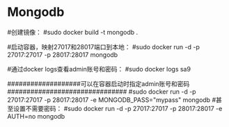 # Mongodb
#创建镜像：
#sudo docker build -t mongodb .

#启动容器，映射27017和28017端口到本地：
#sudo docker run -d -p 27017:27017 -p 28017:28017 mongodb

#通过docker logs查看admin账号和密码：
#sudo docker logs sa9



###################可以在容器启动时指定admin账号和密码###############################
#sudo docker run -d -p 27017:27017 -p 28017:28017 -e MONGODB_PASS="mypass" mongodb
#甚至设置不需要密码：
#sudo docker run  -d -p 27017:27017 -p 28017:28017 -e AUTH=no mongodb



